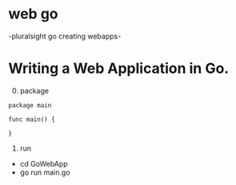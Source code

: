 # web go

-pluralsight go creating webapps-

Writing a Web Application in Go.
=======================================

0. package
```
package main

func main() {
	
}
```

1. run 
- cd GoWebApp
- go run main.go
